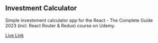 ## Investment Calculator
Simple investement calculator app for the React - The Complete Guide 2023 (incl. React Router & Redux) course on Udemy.

[Live Link](https://investulator.vercel.app)